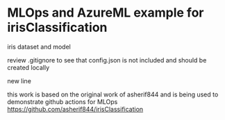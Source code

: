 # MLOps and AzureML example for irisClassification
iris dataset and model

review .gitignore to see that config.json is not included and should be created locally

new line 


this work is based on the original work of asherif844 and is being used to demonstrate github actions for MLOps
https://github.com/asherif844/irisClassification